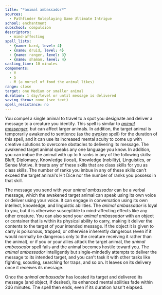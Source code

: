```yaml
---
title: "*animal ambassador*"
sources:
  - Pathfinder Roleplaying Game Ultimate Intrigue
school: enchantment
subschool: compulsion
descriptors:
  - mind-affecting
spell_lists:
  - {name: bard, level: 4}
  - {name: druid, level: 4}
  - {name: ranger, level: 3}
  - {name: shaman, level: 4}
casting_time: 10 minutes
components:
  - V
  - S
  - M (a morsel of food the animal likes)
range: close
target: one Medium or smaller animal
duration: 1 day/level or until message is delivered
saving_throw: none (see text)
spell_resistance: no
---
```


You compel a single animal to travel to a spot you designate and deliver a message to a creature you identify. This spell is similar to [*animal messenger*](/spells/animal-messenger/), but can affect larger animals. In addition, the target animal is temporarily awakened to sentience (as the [*awaken*](/spells/awaken/) spell) for the duration of this spell, and it can use its increased mental acuity to come up with creative solutions to overcome obstacles to delivering its message. The awakened target animal speaks any one language you know. In addition, you can imbue the animal with up to 5 ranks in any of the following skills: Bluff, Diplomacy, Knowledge (local), Knowledge (nobility), Linguistics, or Sense Motive. It treats any of these skills that are class skills for you as class skills. The number of ranks you imbue in any of these skills can't exceed the target animal's Hit Dice nor the number of ranks you possess in that skill.

The message you send with your *animal ambassador* can be a verbal message, which the awakened target animal can speak using its own voice or deliver using your voice. It can engage in conversation using its own intellect, knowledge, and linguistic abilities. The *animal ambassador* is loyal to you, but it is otherwise susceptible to mind-affecting effects like any other creature. You can also send your *animal ambassador* with an object or container that is within its physical ability to carry, making it deliver the contents to the target of your intended message. If the object it is given to carry is poisonous, trapped, or otherwise inherently dangerous (even if it would normally be dangerous only to the creature receiving it rather than the animal), or if you or your allies attack the target animal, the *animal ambassador* spell fails and the animal becomes hostile toward you. The *animal ambassador* intelligently but single-mindedly attempts to deliver the message to its intended target, and you can't task it with other tasks like fighting, scouting, searching for traps, and so on. It leaves on its delivery once it receives its message.

Once the *animal ambassador* has located its target and delivered its message (and object, if desired), its enhanced mental abilities fade within 2d6 minutes. The spell then ends, even if its duration hasn't elapsed.

